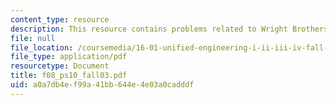 ```yaml
---
content_type: resource
description: This resource contains problems related to Wright Brothers wind tunnel.
file: null
file_location: /coursemedia/16-01-unified-engineering-i-ii-iii-iv-fall-2005-spring-2006/a0a7db4ef99a41bb644e4e03a0cadddf_f08_ps10_fall03.pdf
file_type: application/pdf
resourcetype: Document
title: f08_ps10_fall03.pdf
uid: a0a7db4e-f99a-41bb-644e-4e03a0cadddf
---
```

